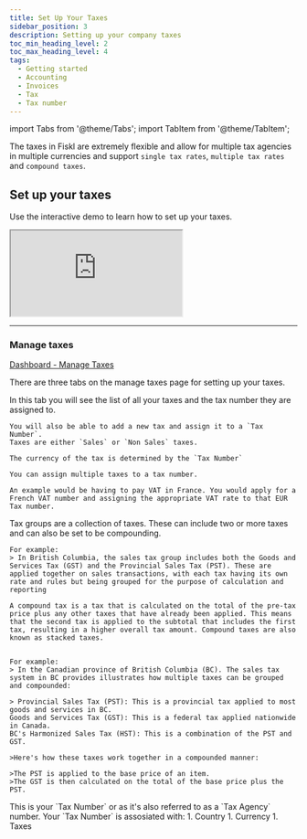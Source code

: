 ```yaml
---
title: Set Up Your Taxes
sidebar_position: 3
description: Setting up your company taxes
toc_min_heading_level: 2
toc_max_heading_level: 4
tags:
  - Getting started
  - Accounting
  - Invoices
  - Tax
  - Tax number
---
```


import Tabs from '@theme/Tabs';
import TabItem from '@theme/TabItem';

The taxes in Fiskl are extremely flexible and allow for multiple tax agencies in multiple currencies and support `single tax rates`, `multiple tax rates` and `compound taxes`.

## Set up your taxes

Use the interactive demo to learn how to set up your taxes.


<div style={{ position: 'relative', paddingBottom: '56.25%', height: 0, width: '100%' }}>
  <iframe
    style={{ position: 'absolute', top: 0, left: 0, width: '100%', height: '100%', border: 0 }}
    src="https://demo.fiskl.com/e/clzfgbf21001skx0c7irtx3gl/tour"
    allowFullScreen
    webkitallowfullscreen="true"
    mozallowfullscreen="true"
    allowtransparency="true"
  ></iframe>
</div>

---

### Manage taxes

[Dashboard - Manage Taxes](https://my.fiskl.com/manage-taxes)

There are three tabs on the manage taxes page for setting up your taxes.

<Tabs lazy>
  <TabItem value="single" label="Single taxes" default>
    In this tab you will see the list of all your taxes and the tax number they are assigned to.

    You will also be able to add a new tax and assign it to a `Tax Number`.
    Taxes are either `Sales` or `Non Sales` taxes.

    The currency of the tax is determined by the `Tax Number`

    You can assign multiple taxes to a tax number.

    An example would be having to pay VAT in France. You would apply for a French VAT number and assigning the appropriate VAT rate to that EUR Tax number.
  </TabItem>
  <TabItem value="groups" label="Tax groups">
    Tax groups are a collection of taxes. These can include two or more taxes and can also be set to be compounding.

    For example:
    > In British Columbia, the sales tax group includes both the Goods and Services Tax (GST) and the Provincial Sales Tax (PST). These are applied together on sales transactions, with each tax having its own rate and rules but being grouped for the purpose of calculation and reporting

    A compound tax is a tax that is calculated on the total of the pre-tax price plus any other taxes that have already been applied. This means that the second tax is applied to the subtotal that includes the first tax, resulting in a higher overall tax amount. Compound taxes are also known as stacked taxes.


    For example:
    > In the Canadian province of British Columbia (BC). The sales tax system in BC provides illustrates how multiple taxes can be grouped and compounded:

    > Provincial Sales Tax (PST): This is a provincial tax applied to most goods and services in BC.
    Goods and Services Tax (GST): This is a federal tax applied nationwide in Canada.
    BC's Harmonized Sales Tax (HST): This is a combination of the PST and GST.

    >Here's how these taxes work together in a compounded manner:

    >The PST is applied to the base price of an item.
    >The GST is then calculated on the total of the base price plus the PST.


  </TabItem>
  <TabItem value="number" label="Tax ID/VAT Nr">
    This is your `Tax Number` or as it's also referred to as a `Tax Agency` number.
    Your `Tax Number` is assosiated with:
    1. Country
    1. Currency
    1. Taxes
  </TabItem>
</Tabs>
